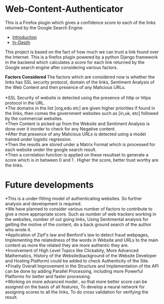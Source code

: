 # Web-Content-Authenticator
This is a Firefox plugin which gives a confidence score to each of the links returned by the Google Search Engine.

<ul>
  <li><a href="#Intro">Introduction</a></li>
    <li><a href="Depth">In-Depth</a></li>
  </ul>
  
  <p id="Intro">This project is based on the fact of how much we can trust a link found over the Internet. This is a firefox plugin powered by a python Django framework in the backend which calculates a score for each link returned by the Google search engine after considering various factors.
  </p>
  
  <p id="Depth">
  <b>Factors Considered </b>
  The factors which are considered now is whether the links has SSL security protocol, domain of the links, Sentiment Analysis of the Web Content and then presence of any Malicious URLs. <br />
   <br />
  *SSL Security of website is detected using the presence of http or https protocol in the URL. <br />
  *The domains in the list [org,edu etc] are given higher priorities if found in the links, then comes the government websites such as [in,uk, etc] followed by the commercial websites. <br />
  *Then Content is picked up from the Website and Sentiment Analysis is done over it inorder to check for any Negative content. <br />
  *After that presence of any Malicious URLs is detected using a model trained under logistic regression. <br />
  *Then the results are stored under a Matrix Format which is processed for each website under the google search result. <br />
  *Then a correlation function is applied on these resultset to generate a score which is in between 0 and 1 . Higher the score, better trust worthy are the links.
  </p>
  
# Future developments
<p>
*This is a under-fitting model of authenticating websites. So further analysis and development is required. <br />
*We have planned to consider various number of factors to contribute to give a more appropriate score. Such as number of web trackers working in the websites, number of out going links, Using Sentimental analysis for getting the motive of the content, do a back ground search of the author who wrote it. <br />
*Application of Zipf's law and Benford's law to detect fraud webpages, Implementing the relatedness of the words in Website and URLs to the main content as more the related they are more authentic they are. <br />
*Involvement of High Level Topics like Clickabity, More Advanced Mathematics, History of the Website(background of the Website Developer and Hosting Platform) could be added to check Authenticity of the Site. <br />
*Finally Overall Improvement in the Structure and Implementation of the API can be done by adding Parallel Processing, including more Powerful Platforms for better and faster processing. <br />
*Working on more advanced model , so that more better score can be assigned on the basis of all features, To develop a neural network for assigning scores to all the links, To do cross validation for verifying the result. 
</p>
